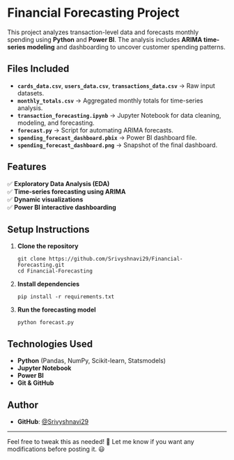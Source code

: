 #  Financial Forecasting Project

This project analyzes transaction-level data and forecasts monthly spending using **Python** and **Power BI**. The analysis includes **ARIMA time-series modeling** and dashboarding to uncover customer spending patterns.

##  Files Included

- **`cards_data.csv`**, **`users_data.csv`**, **`transactions_data.csv`** → Raw input datasets.  
- **`monthly_totals.csv`** → Aggregated monthly totals for time-series analysis.  
- **`transaction_forecasting.ipynb`** → Jupyter Notebook for data cleaning, modeling, and forecasting.  
- **`forecast.py`** → Script for automating ARIMA forecasts.  
- **`spending_forecast_dashboard.pbix`** → Power BI dashboard file.  
- **`spending_forecast_dashboard.png`** → Snapshot of the final dashboard.  

##  Features

✅ **Exploratory Data Analysis (EDA)**  
✅ **Time-series forecasting using ARIMA**  
✅ **Dynamic visualizations**  
✅ **Power BI interactive dashboarding**  

##  Setup Instructions

1. **Clone the repository**  
   ```
   git clone https://github.com/Srivyshnavi29/Financial-Forecasting.git
   cd Financial-Forecasting
   ```

2. **Install dependencies**  
   ```
   pip install -r requirements.txt
   ```

3. **Run the forecasting model**  
   ```
   python forecast.py
   ```

##  Technologies Used

- **Python** (Pandas, NumPy, Scikit-learn, Statsmodels)  
- **Jupyter Notebook**  
- **Power BI**  
- **Git & GitHub**

##  Author

- **GitHub**: [@Srivyshnavi29](https://github.com/Srivyshnavi29)
  

---

Feel free to tweak this as needed! 🚀 Let me know if you want any modifications before posting it. 😃
